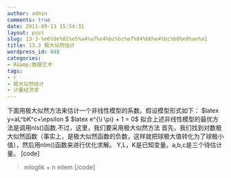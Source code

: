 ```yaml
---
author: admin
comments: true
date: 2011-09-13 15:54:31
layout: post
slug: 13-3-%e6%9e%81%e5%a4%a7%e4%bc%bc%e7%84%b6%e4%bc%b0%e8%ae%a1
title: 13.3 极大似然估计
wordpress_id: 848
categories:
- R&amp;数据艺术
tags:
- r
- 极大似然估计
- 计量经济学
---
```


下面用极大似然方法来估计一个非线性模型的系数。假设模型形式如下：
$latex y=aL^bK^c+\epsilon $
$latex e^{\i \pi} + 1 = 0$
拟合上述非线性模型的最优方法是调用nls()函数.不过，这里，我们要采用极大似然方法
首先，我们找到对数极大似然函数（事实上，是极大似然函数的负数，这样就把球极大值转化为了球极小值），然后用nlm()函数来进行优化求解。
Y,L，K是已知变量。a,b,c是三个待估计量。
[code]
> mloglik + n mlem [/code] 
